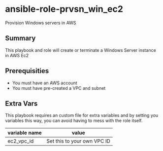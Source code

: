 # ansible-role-prvsn_win_ec2
Provision Windows servers in AWS

## Summary
This playbook and role will create or terminate a Windows Server instance in AWS Ec2

## Prerequisities
- You must have an AWS account
- You must have pre-created a VPC and subnet

## Extra Vars
This playbook requires an custom file for extra variables and by setting you variables this way, you can avoid having to mess
with the role itself.

| variable name | value |
|---------------|-------|
| ec2_vpc_id | Set this to your own VPC ID |

